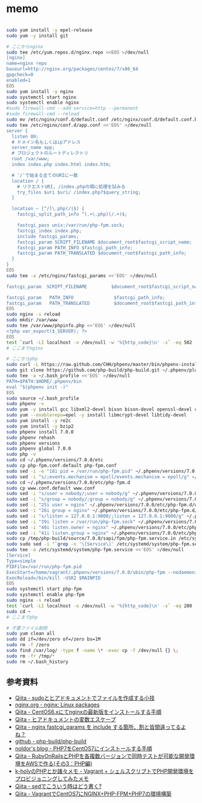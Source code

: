 # memo

```bash

sudo yum install -y epel-release
sudo yum -y install git

# ここからnginx
sudo tee /etc/yum.repos.d/nginx.repo <<EOS >/dev/null
[nginx]
name=nginx repo
baseurl=http://nginx.org/packages/centos/7/x86_64
gpgcheck=0
enabled=1
EOS
sudo yum install -y nginx
sudo systemctl start nginx
sudo systemctl enable nginx
#sudo firewall-cmd --add-service=http --permanent
#sudo firewall-cmd --reload
sudo mv /etc/nginx/conf.d/default.conf /etc/nginx/conf.d/default.conf.back
sudo tee /etc/nginx/conf.d/app.conf <<'EOS' >/dev/null
server {
  listen 80;
  # ドメイン名もしくはipアドレス
  server_name app;
  # プロジェクトのルートディレクトリ
  root /var/www;
  index index.php index.html index.htm;

  # '/'で始まる全てのURIに一致
  location / {
    # リクエストURI, /index.phpの順に処理を試みる
    try_files $uri $uri/ /index.php?$query_string;
  }

  location ~ [^/]\.php(/|$) {
    fastcgi_split_path_info ^(.+\.php)(/.+)$;

    fastcgi_pass unix:/var/run/php-fpm.sock;
    fastcgi_index index.php;
    include fastcgi_params;
    fastcgi_param SCRIPT_FILENAME $document_root$fastcgi_script_name;
    fastcgi_param PATH_INFO $fastcgi_path_info;
    fastcgi_param PATH_TRANSLATED $document_root$fastcgi_path_info;
  }
}
EOS
sudo tee -a /etc/nginx/fastcgi_params <<'EOS' >/dev/null

fastcgi_param  SCRIPT_FILENAME         $document_root$fastcgi_script_name;

fastcgi_param   PATH_INFO               $fastcgi_path_info;
fastcgi_param   PATH_TRANSLATED         $document_root$fastcgi_path_info;
EOS
sudo nginx -s reload
sudo mkdir /var/www
sudo tee /var/www/phpinfo.php <<'EOS' >/dev/null
<?php var_export($_SERVER); ?>
EOS
test `curl -LI localhost -o /dev/null -w '%{http_code}\n' -s` -eq 502
# ここまでnginx

# ここからphp
sudo curl -L https://raw.github.com/CHH/phpenv/master/bin/phpenv-install.sh | bash
sudo git clone https://github.com/php-build/php-build.git ~/.phpenv/plugins/php-build
sudo tee -a ~/.bash_profile <<'EOS' >/dev/null
PATH=$PATH:$HOME/.phpenv/bin
eval "$(phpenv init -)"
EOS
sudo source ~/.bash_profile
sudo phpenv -v
sudo yum -y install gcc libxml2-devel bison bison-devel openssl-devel curl-devel libjpeg-devel libpng-devel readline-devel libxslt-devel autoconf automake patch
sudo yum --enablerepo=epel -y install libmcrypt-devel libtidy-devel
sudo yum install -y re2c
sudo yum install -y bzip2
sudo phpenv install 7.0.0
sudo phpenv rehash
sudo phpenv versions
sudo phpenv global 7.0.0
sudo php -v
sudo cd ~/.phpenv/versions/7.0.0/etc
sudo cp php-fpm.conf.default php-fpm.conf
sudo sed -i -e "18i pid = /var/run/php-fpm.pid" ~/.phpenv/versions/7.0.0/etc/php-fpm.conf
sudo sed -i "s/;events.mechanism = epoll/events.mechanism = epoll/g" ~/.phpenv/versions/7.0.0/etc/php-fpm.conf
sudo cd ~/.phpenv/versions/7.0.0/etc/php-fpm.d
sudo cp www.conf.default www.conf
sudo sed -i "s/user = nobody/;user = nobody/g" ~/.phpenv/versions/7.0.0/etc/php-fpm.d/www.conf
sudo sed -i "s/group = nobody/;group = nobody/g" ~/.phpenv/versions/7.0.0/etc/php-fpm.d/www.conf
sudo sed -i "25i user = nginx" ~/.phpenv/versions/7.0.0/etc/php-fpm.d/www.conf
sudo sed -i "26i group = nginx" ~/.phpenv/versions/7.0.0/etc/php-fpm.d/www.conf
sudo sed -i "s/listen = 127.0.0.1:9000/;listen = 127.0.0.1:9000/g" ~/.phpenv/versions/7.0.0/etc/php-fpm.d/www.conf
sudo sed -i "39i listen = /var/run/php-fpm.sock" ~/.phpenv/versions/7.0.0/etc/php-fpm.d/www.conf
sudo sed -i "40i listen.owner = nginx" ~/.phpenv/versions/7.0.0/etc/php-fpm.d/www.conf
sudo sed -i "41i listen.group = nginx" ~/.phpenv/versions/7.0.0/etc/php-fpm.d/www.conf
sudo cp /tmp/php-build/source/7.0.0/sapi/fpm/php-fpm.service.in /etc/systemd/system/php-fpm.service
sudo sudo sed -i "`grep -n '\[Service\]' /etc/systemd/system/php-fpm.service | cut -d: -f1`,$(expr $(tail -n $(expr `wc -l /etc/systemd/system/php-fpm.service | cut -d' ' -f1` - `grep -n '\[Service\]' /etc/systemd/system/php-fpm.service | cut -d: -f1`) /etc/systemd/system/php-fpm.service | grep -n '^$' | head -1 | cut -d: -f1) + `grep -n '\[Service\]' /etc/systemd/system/php-fpm.service | cut -d: -f1`)d" /etc/systemd/system/php-fpm.service
sudo tee -a /etc/systemd/system/php-fpm.service <<'EOS' >/dev/null
[Service]
Type=simple
PIDFile=/var/run/php-fpm.pid
ExecStart=/home/vagrant/.phpenv/versions/7.0.0/sbin/php-fpm --nodaemonize --fpm-config /home/vagrant/.phpenv/versions/7.0.0/etc/php-fpm.conf
ExecReload=/bin/kill -USR2 $MAINPID
EOS
sudo systemctl start php-fpm
sudo systemctl enable php-fpm
sudo nginx -s reload
test `curl -LI localhost -o /dev/null -w '%{http_code}\n' -s` -eq 200
sudo cd ~
# ここまでphp

# 不要ファイル削除
sudo yum clean all
sudo dd if=/dev/zero of=/zero bs=1M
sudo rm -f /zero
sudo find /var/log/ -type f -name \* -exec cp -f /dev/null {} \;
sudo rm -fr /tmp/*
sudo rm ~/.bash_history
```

## 参考資料

* [Qiita - sudoとヒアドキュメントでファイルを作成する小技](http://qiita.com/mokemokechicken/items/d9b35c29d6ed4d60b63c)
* [nginx.org - nginx: Linux packages](http://nginx.org/en/linux_packages.html#stable)
* [Qiita - CentOS6.xにてnginxの最新版をインストールする手順](http://qiita.com/utano320/items/0c0d9b84a9a28525bcb9)
* [Qiita - ヒアドキュメントの変数エスケープ](http://qiita.com/mofmofneko/items/bf003d14670644dd6197)
* [Qiita - nginx fastcgi_params を include する箇所、割と皆間違ってるよね？](http://qiita.com/kotarella1110/items/f1ad0bb40b84567cea66)
* [github - php-build/php-build](https://github.com/php-build/php-build)
* [noldor's blog - PHP7をCentOS7にインストールする手順](https://blog.noldor.info/php7-on-centos7/)
* [Qiita - RubyOnRailsとPHPを各複数バージョンで同時テストが可能な開発環境をAWSで作る(その3：PHP編)](http://qiita.com/highdrac/items/e6ccb0a1c315f1689b68)
* [k-holyのPHPとか諸々メモ - Vagrant + シェルスクリプトでPHP開発環境をプロビジョニングしてみたメモ](http://k-holy.hatenablog.com/entry/2013/09/05/084237)
* [Qiita - sedでこういう時はどう書く?](http://qiita.com/hirohiro77/items/7fe2f68781c41777e507)
* [Qiita - VagrantでCentOS7にNGINX+PHP-FPM+PHP7の環境構築](http://qiita.com/yanagikouta/items/6c2b0cbd02876e61c71c)
